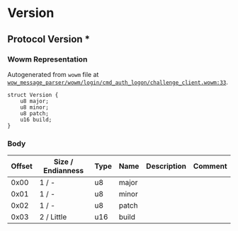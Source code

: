 # Version

## Protocol Version *

### Wowm Representation

Autogenerated from `wowm` file at [`wow_message_parser/wowm/login/cmd_auth_logon/challenge_client.wowm:33`](https://github.com/gtker/wow_messages/tree/main/wow_message_parser/wowm/login/cmd_auth_logon/challenge_client.wowm#L33).
```rust,ignore
struct Version {
    u8 major;
    u8 minor;
    u8 patch;
    u16 build;
}
```
### Body

| Offset | Size / Endianness | Type | Name | Description | Comment |
| ------ | ----------------- | ---- | ---- | ----------- | ------- |
| 0x00 | 1 / - | u8 | major |  |  |
| 0x01 | 1 / - | u8 | minor |  |  |
| 0x02 | 1 / - | u8 | patch |  |  |
| 0x03 | 2 / Little | u16 | build |  |  |

